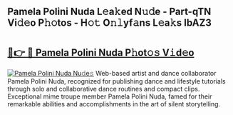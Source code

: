 ## Pamela Polini Nuda L𝚎a𝚔ed N𝚞𝚍e - Part-qTN Vi𝚍𝚎o P𝚑𝚘tos - H𝚘𝚝 O𝚗𝚕yf𝚊ns L𝚎a𝚔s IbAZ3

# <h2><a href="http://kfcbccs.oniu.top/?m=Pamela+Polini+Nuda">🔗👉 🔴 Pamela Polini Nuda P𝚑ot𝚘𝚜 V𝚒d𝚎o</a></h2>

[![Pamela Polini Nuda Nu𝚍e𝚜](https://i.imgur.com/0qMVB7G.gif)](http://kfcbccs.oniu.top/?m=Pamela+Polini+Nuda)
Web-based artist and dance collaborator Pamela Polini Nuda, recognized for publishing dance and lifestyle tutorials through solo and collaborative dance routines and compact clips. Exceptional mime troupe member Pamela Polini Nuda, famed for their remarkable abilities and accomplishments in the art of silent storytelling.  
